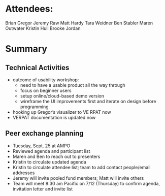 # Attendees:
Brian Gregor
Jeremy Raw
Matt Hardy
Tara Weidner
Ben Stabler
Maren Outwater
Kristin Hull
Brooke Jordan

# Summary
## Technical Activities
* outcome of usability workshop: 
  - need to have a usable product all the way through
  - focus on beginner users
  - setup online/cloud-based demo version
  - wireframe the UI improvements first and iterate on design before programming
* hooking up Gregor’s visualizer to VE RPAT now 
* VERPAT documentation is updated now
## Peer exchange planning
* Tuesday, Sept. 25 at AMPO
* Reviewed agenda and participant list
* Maren and Ben to reach out to presenters
* Kristin to circulate updated agenda
* Kristin to circulate attendee list; team to add contact people/email addresses
* Jeremy will invite pooled fund members; Matt will invite others
* Team will meet 8:30 am Pacific on 7/12 (Thursday) to confirm agenda, invitation letter and invite list